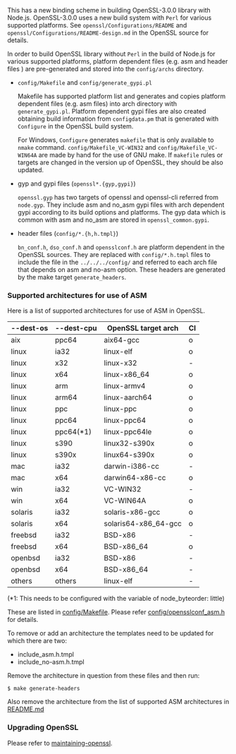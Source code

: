 This has a new binding scheme in building OpenSSL-3.0.0 library with
Node.js. OpenSSL-3.0.0 uses a new build system with `Perl` for various
supported platforms. See `openssl/Configurations/README` and
`openssl/Configurations/README-design.md` in the OpenSSL source for
details.

In order to build OpenSSL library without `Perl` in the build of Node.js
for various supported platforms, platform dependent files (e.g. asm
and header files ) are pre-generated and stored into the
`config/archs` directory.

- `config/Makefile` and `config/generate_gypi.pl`

  Makefile has supported platform list and generates and copies
  platform dependent files (e.g. asm files) into arch directory with
  `generate_gypi.pl`.  Platform dependent gypi files are also created
  obtaining build information from `configdata.pm` that is generated
  with `Configure` in the OpenSSL build system.

  For Windows, `Configure` generates `makefile` that is only available
  to `nmake` command.  `config/Makefile_VC-WIN32` and
  `config/Makefile_VC-WIN64A` are made by hand for the use of GNU
  make. If `makefile` rules or targets are changed in the version up
  of OpenSSL, they should be also updated.

- gyp and gypi files (`openssl*.{gyp,gypi}`)

  `openssl.gyp` has two targets of openssl and openssl-cli referred
  from `node.gyp`. They include asm and no_asm gypi files with arch
  dependent gypi according to its build options and platforms. The
  gyp data which is common with asm and no_asm are stored in
  `openssl_common.gypi`.

- header files (`config/*.{h,h.tmpl}`)

  `bn_conf.h`, `dso_conf.h` and `opensslconf.h` are platform dependent
  in the OpenSSL sources. They are replaced with `config/*.h.tmpl`
  files to include the file in the `../../../config/` and referred to
  each arch file that depends on asm and no-asm option. These headers are
  generated by the make target `generate_headers`.

### Supported architectures for use of ASM

Here is a list of supported architectures for use of ASM in OpenSSL.

  | --dest-os | --dest-cpu | OpenSSL target arch  | CI  |
  | --------- | ---------- | -------------------- | --- |
  | aix       | ppc64      | aix64-gcc            | o   |
  | linux     | ia32       | linux-elf            | o   |
  | linux     | x32        | linux-x32            | -   |
  | linux     | x64        | linux-x86_64         | o   |
  | linux     | arm        | linux-armv4          | o   |
  | linux     | arm64      | linux-aarch64        | o   |
  | linux     | ppc        | linux-ppc            | o   |
  | linux     | ppc64      | linux-ppc64          | o   |
  | linux     | ppc64(*1)  | linux-ppc64le        | o   |
  | linux     | s390       | linux32-s390x        | o   |
  | linux     | s390x      | linux64-s390x        | o   |
  | mac       | ia32       | darwin-i386-cc       | -   |
  | mac       | x64        | darwin64-x86-cc      | o   |
  | win       | ia32       | VC-WIN32             | -   |
  | win       | x64        | VC-WIN64A            | o   |
  | solaris   | ia32       | solaris-x86-gcc      | o   |
  | solaris   | x64        | solaris64-x86_64-gcc | o   |
  | freebsd   | ia32       | BSD-x86              | -   |
  | freebsd   | x64        | BSD-x86_64           | o   |
  | openbsd   | ia32       | BSD-x86              | -   |
  | openbsd   | x64        | BSD-x86_64           | -   |
  | others    | others     | linux-elf            | -   |

(*1: This needs to be configured with the variable of node_byteorder:
little)

These are listed in [config/Makefile](config/Makefile).
Please refer [config/opensslconf_asm.h](config/opensslconf_asm.h) for details.

To remove or add an architecture the templates need to be updated for which
there are two:
* include_asm.h.tmpl
* include_no-asm.h.tmpl

Remove the architecture in question from these files and then run:
```console
$ make generate-headers
```
Also remove the architecture from the list of supported ASM architectures in
[README.md](../README.md#supported-architectures-for-use-of-asm)

### Upgrading OpenSSL

Please refer to [maintaining-openssl](../../doc/contributing/maintaining-openssl.md).

